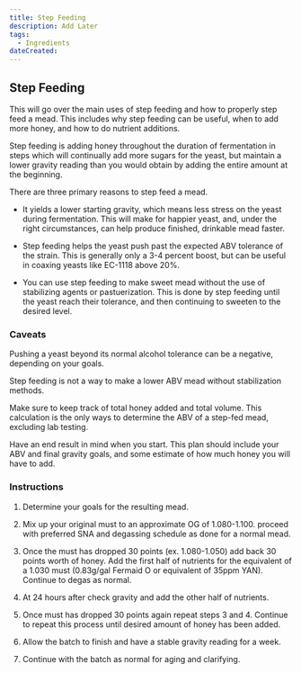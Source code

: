 ```yaml
---
title: Step Feeding
description: Add Later
tags:
  - Ingredients 
dateCreated:
---
```


## Step Feeding

This will go over the main uses of step feeding and how to properly step feed a mead. This includes why step feeding can be useful, when to add more honey, and how to do nutrient additions.

Step feeding is adding honey throughout the duration of fermentation in steps which will continually add more sugars for the yeast, but maintain a lower gravity reading than you would obtain by adding the entire amount at the beginning.

There are three primary reasons to step feed a mead.

* It yields a lower starting gravity, which means less stress on the yeast during fermentation. This will make for happier yeast, and, under the right circumstances, can help produce finished, drinkable mead faster.

* Step feeding helps the yeast push past the expected ABV tolerance of the strain. This is generally only a 3-4 percent boost, but can be useful in coaxing yeasts like EC-1118 above 20%.

* You can use step feeding to make sweet mead without the use of stabilizing agents or pastuerization. This is done by step feeding until the yeast reach their tolerance, and then continuing to sweeten to the desired level.

### Caveats

Pushing a yeast beyond its normal alcohol tolerance can be a negative, depending on your goals.

Step feeding is not a way to make a lower ABV mead without stabilization methods.

Make sure to keep track of total honey added and total volume. This calculation is the only ways to determine the ABV of a step-fed mead, excluding lab testing.

Have an end result in mind when you start. This plan should include your ABV and final gravity goals, and some estimate of how much honey you will have to add.

### Instructions

1. Determine your goals for the resulting mead.

1. Mix up your original must to an approximate OG of 1.080-1.100. proceed with preferred SNA and degassing schedule as done for a normal mead.

1. Once the must has dropped 30 points (ex. 1.080-1.050) add back 30 points worth of honey. Add the first half of nutrients for the equivalent of a 1.030 must (0.83g/gal Fermaid O or equivalent of 35ppm YAN). Continue to degas as normal.

1. At 24 hours after check gravity and add the other half of nutrients.

1. Once must has dropped 30 points again repeat steps 3 and 4. Continue to repeat this process until desired amount of honey has been added.

1. Allow the batch to finish and have a stable gravity reading for a week. 

1. Continue with the batch as normal for aging and clarifying.